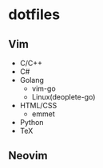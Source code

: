 # dotfiles

## Vim
+ C/C++
+ C#
+ Golang
    + vim-go
    + Linux(deoplete-go)
+ HTML/CSS
    + emmet
+ Python
+ TeX
## Neovim
